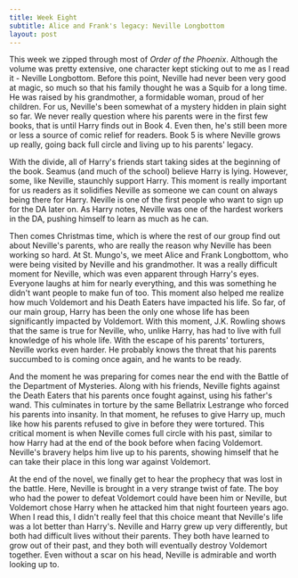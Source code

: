 ```yaml
---
title: Week Eight
subtitle: Alice and Frank's legacy: Neville Longbottom
layout: post
---
```




This week we zipped through most of *Order of the Phoenix*. Although the volume was pretty extensive, one character kept sticking out to me as I read it - Neville Longbottom. Before this point, Neville had never been very good at magic, so much so that his family thought he was a Squib for a long time. He was raised by his grandmother, a formidable woman, proud of her children. For us, Neville's been somewhat of a mystery hidden in plain sight so far. We never really question where his parents were in the first few books, that is until Harry finds out in Book 4. Even then, he's still been more or less a source of comic relief for readers. Book 5 is where Neville grows up really, going back full circle and living up to his parents' legacy. 

With the divide, all of Harry's friends start taking sides at the beginning of the book. Seamus (and much of the school) believe Harry is lying. However, some, like Neville, staunchly support Harry. This moment is really important for us readers as it solidifies Neville as someone we can count on always being there for Harry. Neville is one of the first people who want to sign up for the DA later on. As Harry notes, Neville was one of the hardest workers in the DA, pushing himself to learn as much as he can. 

Then comes Christmas time, which is where the rest of our group find out about Neville's parents, who are really the reason why Neville has been working so hard. At St. Mungo's, we meet Alice and Frank Longbottom, who were being visited by Neville and his grandmother. It was a really difficult moment for Neville, which was even apparent through Harry's eyes. Everyone laughs at him for nearly everything, and this was something he didn't want people to make fun of too. This moment also helped me realize how much Voldemort and his Death Eaters have impacted his life. So far, of our main group, Harry has been the only one whose life has been significantly impacted by Voldemort. With this moment, J.K. Rowling shows that the same is true for Neville, who, unlike Harry, has had to live with full knowledge of his whole life. With the escape of his parents' torturers, Neville works even harder. He probably knows the threat that  his parents succumbed to is coming once again, and he wants to be ready.

And the moment he was preparing for comes near the end with the Battle of the Department of Mysteries. Along with his friends, Neville fights against the Death Eaters that his parents once fought against, using his father's wand. This culminates in torture by the same Bellatrix Lestrange who forced his parents into insanity. In that moment, he refuses to give Harry up, much like how his parents refused to give in before they were tortured. This critical moment is when Neville comes full circle with his past, similar to how Harry had at the end of the book before when facing Voldemort. Neville's bravery helps him live up to his parents, showing himself that he can take their place in this long war against Voldemort. 

At the end of the novel, we finally get to hear the prophecy that was lost in the battle. Here, Neville is brought in a very strange twist of fate. The boy who had the power to defeat Voldemort could have been him or Neville, but Voldemort chose Harry when he attacked him that night fourteen years ago. When I read this, I didn't really feel that this choice meant that Neville's life was a lot better than Harry's. Neville and Harry grew up very differently, but both had difficult lives without their parents. They both have learned to grow out of their past, and they both will eventually destroy Voldemort together. Even without a scar on his head, Neville is admirable and worth looking up to. 















